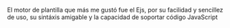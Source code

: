 El motor de plantilla que más me gustó fue el Ejs, por su facilidad y sencillez de uso, su sintáxis amigable y la capacidad de soportar código JavaScript
